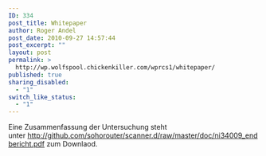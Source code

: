 ```yaml
---
ID: 334
post_title: Whitepaper
author: Roger Andel
post_date: 2010-09-27 14:57:44
post_excerpt: ""
layout: post
permalink: >
  http://wp.wolfspool.chickenkiller.com/wprcs1/whitepaper/
published: true
sharing_disabled:
  - "1"
switch_like_status:
  - "1"
---
```

Eine Zusammenfassung der Untersuchung steht unter <a href="https://docs.google.com/viewer?url=http%3A%2F%2Fgithub.com%2Fsohorouter%2Fscanner.d%2Fraw%2Fmaster%2Fdoc%2Fni34009_endbericht.pdf">http://github.com/sohorouter/scanner.d/raw/master/doc/ni34009_endbericht.pdf</a> zum Downlaod.